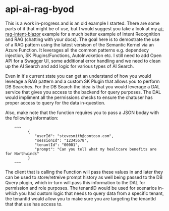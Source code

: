 # api-ai-rag-byod
This is a work in-progress and is an old example I started.  There are some parts of it that might be of use, but I would suggest you take a look at my [ai-rag-intent-blazor](https://github.com/Rickcau/ai-rag-intent-blazor) example for a much better example of Intent Recognition and RAG (chatting with your docs). The goal here is to demostrate the use of a RAG pattern using the latest versison of the Semantic Kernel via an Azure Function.  It leverages all the common patterns e.g. dependecy injection, SK Plugins/Functions, AutoInvoketion etc.  I still need to add Open API for a Swagger UI, some additional error handling and we need to clean up the AI Search and add logic for various types of AI Search.

Even in it's current state you can get an understand of how you would leverage a RAG pattern and a custom SK Plugin that allows you to perform DB Searches.  For the DB Search the idea is that you would leverage a DAL service that gives you access to the backend for query purposes.  The DAL would impliment all the permissions checks to ensure the chatuser has proper access to query for the data in-question.

Also, make note that the function requires you to pass a JSON boday with the following information:

        ~~~
              {
                 "userId": "stevesmith@contoso.com",
                 "sessionId": "12345678",
                 "tenantId": "00001",
                 "prompt": "Can you tell what my healtcare benefits are for Northwinds"
              }
        ~~~

The client that is calling the Function will pass these values in and later they can be used to store/retreive prompt history as well being passed to the DB Query plugin, which in-turn will pass this information to the DAL for permission and role purposes.  The tenantID would be used for scenarios in-which you had custom logic that needs to query data from a specific tenant, the tenantId would allow you to make sure you are targeting the tenantId that that use has access to.
